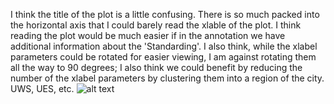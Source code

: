 I think the title of the plot is a little confusing. There is so much packed into the horizontal axis that I could barely 
read the xlable of the plot. I think reading the plot would be much easier if in the annotation we have additional information 
about the 'Standarding'. I also think, while the xlabel parameters could be rotated for easier viewing, I am against rotating
them all the way to 90 degrees; I also think we could benefit by reducing the number of the xlabel parameters by 
clustering them into a region of the city. UWS, UES, etc. 
![alt text](https://github.com/sunghoonyang/PUI2018_shy256/blob/master/HW8_shy256/puma_vs_rides_totPop_inPerCap.png)
